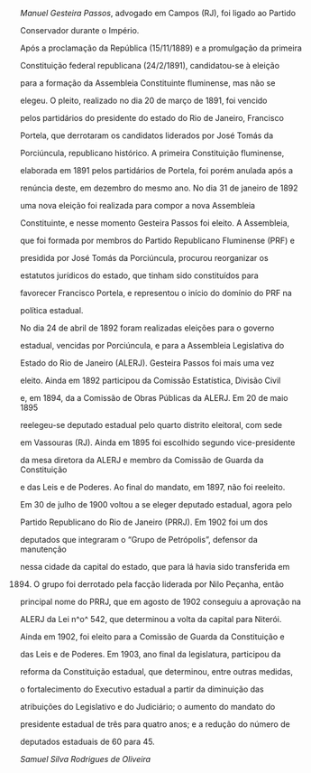

*Manuel Gesteira Passos*, advogado em Campos (RJ), foi ligado ao Partido

Conservador durante o Império.



Após a proclamação da República (15/11/1889) e a promulgação da primeira

Constituição federal republicana (24/2/1891), candidatou-se à eleição

para a formação da Assembleia Constituinte fluminense, mas não se

elegeu. O pleito, realizado no dia 20 de março de 1891, foi vencido

pelos partidários do presidente do estado do Rio de Janeiro, Francisco

Portela, que derrotaram os candidatos liderados por José Tomás da

Porciúncula, republicano histórico. A primeira Constituição fluminense,

elaborada em 1891 pelos partidários de Portela, foi porém anulada após a

renúncia deste, em dezembro do mesmo ano. No dia 31 de janeiro de 1892

uma nova eleição foi realizada para compor a nova Assembleia

Constituinte, e nesse momento Gesteira Passos foi eleito. A Assembleia,

que foi formada por membros do Partido Republicano Fluminense (PRF) e

presidida por José Tomás da Porciúncula, procurou reorganizar os

estatutos jurídicos do estado, que tinham sido constituídos para

favorecer Francisco Portela, e representou o início do domínio do PRF na

política estadual.



No dia 24 de abril de 1892 foram realizadas eleições para o governo

estadual, vencidas por Porciúncula, e para a Assembleia Legislativa do

Estado do Rio de Janeiro (ALERJ). Gesteira Passos foi mais uma vez

eleito. Ainda em 1892 participou da Comissão Estatística, Divisão Civil

e, em 1894, da a Comissão de Obras Públicas da ALERJ. Em 20 de maio 1895

reelegeu-se deputado estadual pelo quarto distrito eleitoral, com sede

em Vassouras (RJ). Ainda em 1895 foi escolhido segundo vice-presidente

da mesa diretora da ALERJ e membro da Comissão de Guarda da Constituição

e das Leis e de Poderes. Ao final do mandato, em 1897, não foi reeleito.



Em 30 de julho de 1900 voltou a se eleger deputado estadual, agora pelo

Partido Republicano do Rio de Janeiro (PRRJ). Em 1902 foi um dos

deputados que integraram o “Grupo de Petrópolis”, defensor da manutenção

nessa cidade da capital do estado, que para lá havia sido transferida em

1894. O grupo foi derrotado pela facção liderada por Nilo Peçanha, então

principal nome do PRRJ, que em agosto de 1902 conseguiu a aprovação na

ALERJ da Lei n^o^ 542, que determinou a volta da capital para Niterói.

Ainda em 1902, foi eleito para a Comissão de Guarda da Constituição e

das Leis e de Poderes. Em 1903, ano final da legislatura, participou da

reforma da Constituição estadual, que determinou, entre outras medidas,

o fortalecimento do Executivo estadual a partir da diminuição das

atribuições do Legislativo e do Judiciário; o aumento do mandato do

presidente estadual de três para quatro anos; e a redução do número de

deputados estaduais de 60 para 45.



*Samuel Silva Rodrigues de Oliveira*



